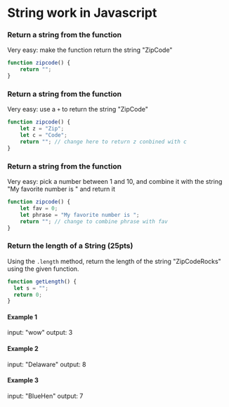 # String work in Javascript

### Return a string from the function

Very easy: make the function return the string "ZipCode"

```javascript
function zipcode() {
    return "";
}
```

### Return a string from the function

Very easy: use a `+` to return the string "ZipCode"

```javascript
function zipcode() {
    let z = "Zip";
    let c = "Code";
    return ""; // change here to return z conbined with c
}
```

### Return a string from the function

Very easy: pick a number between 1 and 10, and combine it with the string "My favorite number is " and return it

```javascript
function zipcode() {
    let fav = 0;
    let phrase = "My favorite number is ";
    return ""; // change to combine phrase with fav
}
```


### Return the length of a String (25pts)

Using the `.length` method, return the length of the string "ZipCodeRocks" using the given function.

```javascript
function getLength() {
  let s = "";
  return 0;
}
```

#### Example 1

input: "wow" output: 3

#### Example 2

input: "Delaware" output: 8

#### Example 3

input: "BlueHen" output: 7
    